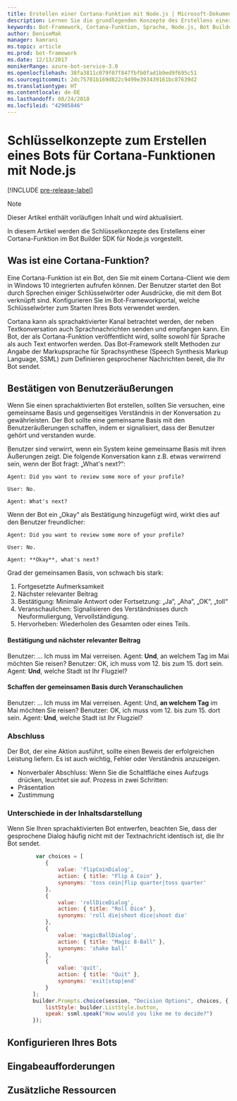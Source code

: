 ```yaml
---
title: Erstellen einer Cortana-Funktion mit Node.js | Microsoft-Dokumentation
description: Lernen Sie die grundlegenden Konzepte des Erstellens einer Cortana-Funktion im Bot Builder SDK für Node.js kennen.
keywords: Bot-Framework, Cortana-Funktion, Sprache, Node.js, Bot Builder, SDK, Schlüsselkonzepte, Kernkonzepte
author: DeniseMak
manager: kamrani
ms.topic: article
ms.prod: bot-framework
ms.date: 12/13/2017
monikerRange: azure-bot-service-3.0
ms.openlocfilehash: 38fa3811c079f07f847fbfb0fad1b9ed9f695c51
ms.sourcegitcommit: 2dc75701b169d822c9499e393439161bc87639d2
ms.translationtype: HT
ms.contentlocale: de-DE
ms.lasthandoff: 08/24/2018
ms.locfileid: "42905846"
---
```

# <a name="key-concepts-for-building-a-bot-for-cortana-skills-using-nodejs"></a>Schlüsselkonzepte zum Erstellen eines Bots für Cortana-Funktionen mit Node.js
 
[!INCLUDE [pre-release-label](../includes/pre-release-label-v3.md)]

> [!NOTE]
> Dieser Artikel enthält vorläufigen Inhalt und wird aktualisiert.

In diesem Artikel werden die Schlüsselkonzepte des Erstellens einer Cortana-Funktion im Bot Builder SDK für Node.js vorgestellt. 

## <a name="what-is-a-cortana-skill"></a>Was ist eine Cortana-Funktion?
Eine Cortana-Funktion ist ein Bot, den Sie mit einem Cortana-Client wie dem in Windows 10 integrierten aufrufen können. Der Benutzer startet den Bot durch Sprechen einiger Schlüsselwörter oder Ausdrücke, die mit dem Bot verknüpft sind. Konfigurieren Sie im Bot-Frameworkportal, welche Schlüsselwörter zum Starten Ihres Bots verwendet werden. 

Cortana kann als sprachaktivierter Kanal betrachtet werden, der neben Textkonversation auch Sprachnachrichten senden und empfangen kann. Ein Bot, der als Cortana-Funktion veröffentlicht wird, sollte sowohl für Sprache als auch Text entworfen werden. Das Bot-Framework stellt Methoden zur Angabe der Markupsprache für Sprachsynthese (Speech Synthesis Markup Language, SSML) zum Definieren gesprochener Nachrichten bereit, die Ihr Bot sendet.

## <a name="acknowledge-user-utterances"></a>Bestätigen von Benutzeräußerungen 

<!-- Establishing conversational understanding -->
<!-- Placeholder: In this section, describe how you have to write your speech to sound natural -->


Wenn Sie einen sprachaktivierten Bot erstellen, sollten Sie versuchen, eine gemeinsame Basis und gegenseitiges Verständnis in der Konversation zu gewährleisten. Der Bot sollte eine gemeinsame Basis mit den Benutzeräußerungen schaffen, indem er signalisiert, dass der Benutzer gehört und verstanden wurde.

Benutzer sind verwirrt, wenn ein System keine gemeinsame Basis mit ihren Äußerungen zeigt. Die folgende Konversation kann z.B. etwas verwirrend sein, wenn der Bot fragt: „What's next?“:

```
Agent: Did you want to review some more of your profile?

User: No.

Agent: What's next?
```

Wenn der Bot ein „Okay“ als Bestätigung hinzugefügt wird, wirkt dies auf den Benutzer freundlicher:

```
Agent: Did you want to review some more of your profile?

User: No.

Agent: **Okay**, what's next?
```


Grad der gemeinsamen Basis, von schwach bis stark:
1. Fortgesetzte Aufmerksamkeit
2. Nächster relevanter Beitrag
3. Bestätigung: Minimale Antwort oder Fortsetzung: „Ja“, „Aha“, „OK“, „toll“
4. Veranschaulichen: Signalisieren des Verständnisses durch Neuformuliergung, Vervollständigung.
5. Hervorheben: Wiederholen des Gesamten oder eines Teils.

#### <a name="acknowledgement-and-next-relevant-contribution"></a>Bestätigung und nächster relevanter Beitrag
Benutzer: ... Ich muss im Mai verreisen.
Agent: **Und**, an welchem Tag im Mai möchten Sie reisen?
Benutzer: OK, ich muss vom 12. bis zum 15. dort sein.
Agent: **Und**, welche Stadt ist Ihr Flugziel?

#### <a name="grounding-by-demonstration"></a>Schaffen der gemeinsamen Basis durch Veranschaulichen
Benutzer: ... Ich muss im Mai verreisen.
Agent: Und, **an welchem Tag** im Mai möchten Sie reisen?
Benutzer: OK, ich muss vom 12. bis zum 15. dort sein.
Agent: **Und**, welche Stadt ist Ihr Flugziel?


### <a name="closure"></a>Abschluss

Der Bot, der eine Aktion ausführt, sollte einen Beweis der erfolgreichen Leistung liefern.
Es ist auch wichtig, Fehler oder Verständnis anzuzeigen. 
* Nonverbaler Abschluss: Wenn Sie die Schaltfläche eines Aufzugs drücken, leuchtet sie auf.
Prozess in zwei Schritten:
* Präsentation 
* Zustimmung


### <a name="differences-in-content-presentation"></a>Unterschiede in der Inhaltsdarstellung
Wenn Sie Ihren sprachaktivierten Bot entwerfen, beachten Sie, dass der gesprochene Dialog häufig nicht mit der Textnachricht identisch ist, die Ihr Bot sendet.
<!-- If there are differences in what the bot will say, in the text vs the speak fields of a prompt or in a waterfall, for example, discuss them here.

## Speech

You bot uses the **session.say** method to speak to the user. The speak method has three overloads:
* If you pass only one parameter to **session.say**, it can be a text parameter.
* If you pass two parameters to **session.say**, it can take text and SSML.
* If you pass three parameters, the third parameter takes an options structure that specifies all the options you can pass to build an **IMessage** object.

```javascript
var bot = new builder.UniversalBot(connector, function (session) {
    session.say("Hello... I'm a decision making bot.'.", 
        ssml.speak("Hello. I can help you answer all of life's tough questions."));
    session.replaceDialog('rootMenu');
});

```
## Speech in messages

The **IMessage** object provides a **speak** property for SSML. It can be used to play a .wav file.

The **inputHint** property helps indicate to Cortana whether your bot is expecting input. If you're using a built-in prompt, this value is automatically set to the default of **expectingInput**.

The **inputHint** property can take the following values: 
* **expectingInput**: Indicates that the bot is actively expecting a response from the user. Cortana listens for the user to speak into the microphone.
* **acceptingInput**: Indicates that the bot is passively ready for input but is not waiting on a response. Cortana accepts input from the user if the user holds down the microphone button.
* **ignoringInput**: Cortana is ignoring input. Your bot may send this hint if it is actively processing a request and will ignore input from users until the request is complete.

Prompts can take a `speak:` or `retrySpeak` option.

```javascript
        builder.Prompts.choice(session, "Decision Options", choices, {
            listStyle: builder.ListStyle.button,
            speak: ssml.speak("How would you like me to decide?")
        });
```

Prompts.number has *ordinal support*, meaning that you can say "the last", "the first", "the next-to-last" to choose an item in a list.




## Using synonyms

<!-- Axl Rose example -->     
```javascript   
         var choices = [
            { 
                value: 'flipCoinDialog',
                action: { title: "Flip A Coin" },
                synonyms: 'toss coin|flip quarter|toss quarter'
            },
            {
                value: 'rollDiceDialog',
                action: { title: "Roll Dice" },
                synonyms: 'roll die|shoot dice|shoot die'
            },
            {
                value: 'magicBallDialog',
                action: { title: "Magic 8-Ball" },
                synonyms: 'shake ball'
            },
            {
                value: 'quit',
                action: { title: "Quit" },
                synonyms: 'exit|stop|end'
            }
        ];
        builder.Prompts.choice(session, "Decision Options", choices, {
            listStyle: builder.ListStyle.button,
            speak: ssml.speak("How would you like me to decide?")
        });
```


## <a name="configuring-your-bot"></a>Konfigurieren Ihres Bots

## <a name="prompts"></a>Eingabeaufforderungen


## <a name="additional-resources"></a>Zusätzliche Ressourcen

[CortanaGetstarted]: /cortana/getstarted
[SSMLRef]: https://msdn.microsoft.com/en-us/library/hh378377(v=office.14).aspx

